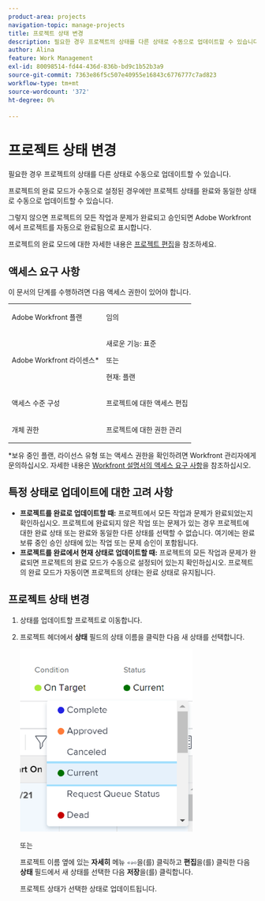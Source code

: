 ```yaml
---
product-area: projects
navigation-topic: manage-projects
title: 프로젝트 상태 변경
description: 필요한 경우 프로젝트의 상태를 다른 상태로 수동으로 업데이트할 수 있습니다. 프로젝트의 완료 모드가 수동으로 설정된 경우에만 프로젝트 상태를 완료와 동일한 상태로 수동으로 업데이트할 수 있습니다.
author: Alina
feature: Work Management
exl-id: 80098514-fd44-436d-836b-bd9c1b52b3a9
source-git-commit: 7363e86f5c507e40955e16843c6776777c7ad823
workflow-type: tm+mt
source-wordcount: '372'
ht-degree: 0%

---
```


# 프로젝트 상태 변경

<!--Audited: 02/2024-->

필요한 경우 프로젝트의 상태를 다른 상태로 수동으로 업데이트할 수 있습니다.

프로젝트의 완료 모드가 수동으로 설정된 경우에만 프로젝트 상태를 완료와 동일한 상태로 수동으로 업데이트할 수 있습니다.

그렇지 않으면 프로젝트의 모든 작업과 문제가 완료되고 승인되면 Adobe Workfront에서 프로젝트를 자동으로 완료됨으로 표시합니다.

프로젝트의 완료 모드에 대한 자세한 내용은 [프로젝트 편집](/help/quicksilver/manage-work/projects/manage-projects/edit-projects.md)을 참조하세요.

## 액세스 요구 사항

이 문서의 단계를 수행하려면 다음 액세스 권한이 있어야 합니다.

<table style="table-layout:auto"> 
 <col> 
 <col> 
 <tbody> 
  <tr> 
   <td role="rowheader">Adobe Workfront 플랜</td> 
   <td> <p>임의</p> </td> 
  </tr> 
  <tr> 
   <td role="rowheader">Adobe Workfront 라이센스*</td> 
   <td> <p>새로운 기능: 표준 </p> 
   또는
   <p>현재: 플랜 </p>
   </td> 
  </tr> 
  <tr> 
   <td role="rowheader">액세스 수준 구성</td> 
   <td> <p>프로젝트에 대한 액세스 편집</p> </td> 
  </tr> 
  <tr> 
   <td role="rowheader">개체 권한</td> 
   <td> <p>프로젝트에 대한 권한 관리</p> </td> 
  </tr> 
 </tbody> 
</table>

&#42;보유 중인 플랜, 라이선스 유형 또는 액세스 권한을 확인하려면 Workfront 관리자에게 문의하십시오. 자세한 내용은 [Workfront 설명서의 액세스 요구 사항](/help/quicksilver/administration-and-setup/add-users/access-levels-and-object-permissions/access-level-requirements-in-documentation.md)을 참조하십시오.

## 특정 상태로 업데이트에 대한 고려 사항

* **프로젝트를 완료로 업데이트할 때:** 프로젝트에서 모든 작업과 문제가 완료되었는지 확인하십시오. 프로젝트에 완료되지 않은 작업 또는 문제가 있는 경우 프로젝트에 대한 완료 상태 또는 완료와 동일한 다른 상태를 선택할 수 없습니다. 여기에는 완료 보류 중인 승인 상태에 있는 작업 또는 문제 승인이 포함됩니다.
* **프로젝트를 완료에서 현재 상태로 업데이트할 때:** 프로젝트의 모든 작업과 문제가 완료되면 프로젝트의 완료 모드가 수동으로 설정되어 있는지 확인하십시오. 프로젝트의 완료 모드가 자동이면 프로젝트의 상태는 완료 상태로 유지됩니다.

## 프로젝트 상태 변경

1. 상태를 업데이트할 프로젝트로 이동합니다.
1. 프로젝트 헤더에서 **상태** 필드의 상태 이름을 클릭한 다음 새 상태를 선택합니다.

   ![](assets/change-project-status-in-header-drop-down-nwe-350x371.png)

   또는

   프로젝트 이름 옆에 있는 **자세히** 메뉴 ![](assets/qs-more-menu.png)을(를) 클릭하고 **편집**&#x200B;을(를) 클릭한 다음 **상태** 필드에서 새 상태를 선택한 다음 **저장**&#x200B;을(를) 클릭합니다.

   프로젝트 상태가 선택한 상태로 업데이트됩니다.
